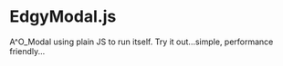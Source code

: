# EdgyModal.js
A^O_Modal using plain JS to run itself. Try it out...simple, performance friendly...
